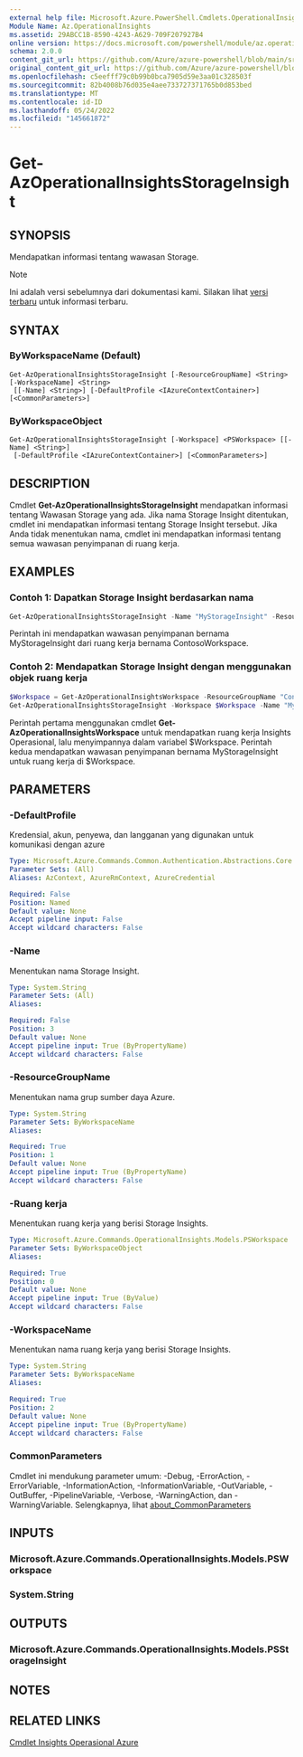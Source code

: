 ```yaml
---
external help file: Microsoft.Azure.PowerShell.Cmdlets.OperationalInsights.dll-Help.xml
Module Name: Az.OperationalInsights
ms.assetid: 29ABCC1B-8590-4243-A629-709F207927B4
online version: https://docs.microsoft.com/powershell/module/az.operationalinsights/get-azoperationalinsightsstorageinsight
schema: 2.0.0
content_git_url: https://github.com/Azure/azure-powershell/blob/main/src/OperationalInsights/OperationalInsights/help/Get-AzOperationalInsightsStorageInsight.md
original_content_git_url: https://github.com/Azure/azure-powershell/blob/main/src/OperationalInsights/OperationalInsights/help/Get-AzOperationalInsightsStorageInsight.md
ms.openlocfilehash: c5eefff79c0b99b0bca7905d59e3aa01c328503f
ms.sourcegitcommit: 82b4008b76d035e4aee733727371765b0d853bed
ms.translationtype: MT
ms.contentlocale: id-ID
ms.lasthandoff: 05/24/2022
ms.locfileid: "145661872"
---
```

# Get-AzOperationalInsightsStorageInsight

## SYNOPSIS
Mendapatkan informasi tentang wawasan Storage.

> [!NOTE]
>Ini adalah versi sebelumnya dari dokumentasi kami. Silakan lihat [versi terbaru](/powershell/module/az.operationalinsights/get-azoperationalinsightsstorageinsight) untuk informasi terbaru.

## SYNTAX

### ByWorkspaceName (Default)
```
Get-AzOperationalInsightsStorageInsight [-ResourceGroupName] <String> [-WorkspaceName] <String>
 [[-Name] <String>] [-DefaultProfile <IAzureContextContainer>] [<CommonParameters>]
```

### ByWorkspaceObject
```
Get-AzOperationalInsightsStorageInsight [-Workspace] <PSWorkspace> [[-Name] <String>]
 [-DefaultProfile <IAzureContextContainer>] [<CommonParameters>]
```

## DESCRIPTION
Cmdlet **Get-AzOperationalInsightsStorageInsight** mendapatkan informasi tentang Wawasan Storage yang ada.
Jika nama Storage Insight ditentukan, cmdlet ini mendapatkan informasi tentang Storage Insight tersebut.
Jika Anda tidak menentukan nama, cmdlet ini mendapatkan informasi tentang semua wawasan penyimpanan di ruang kerja.

## EXAMPLES

### Contoh 1: Dapatkan Storage Insight berdasarkan nama
```powershell
Get-AzOperationalInsightsStorageInsight -Name "MyStorageInsight" -ResourceGroupName "ContosoResourceGroup" -WorkspaceName "ContosoWorkspace"
```

Perintah ini mendapatkan wawasan penyimpanan bernama MyStorageInsight dari ruang kerja bernama ContosoWorkspace.

### Contoh 2: Mendapatkan Storage Insight dengan menggunakan objek ruang kerja
```powershell
$Workspace = Get-AzOperationalInsightsWorkspace -ResourceGroupName "ContosoResourceGroup" -Name "MyWorkspace"
Get-AzOperationalInsightsStorageInsight -Workspace $Workspace -Name "MyStorageInsight"
```

Perintah pertama menggunakan cmdlet **Get-AzOperationalInsightsWorkspace** untuk mendapatkan ruang kerja Insights Operasional, lalu menyimpannya dalam variabel $Workspace.
Perintah kedua mendapatkan wawasan penyimpanan bernama MyStorageInsight untuk ruang kerja di $Workspace.

## PARAMETERS

### -DefaultProfile
Kredensial, akun, penyewa, dan langganan yang digunakan untuk komunikasi dengan azure

```yaml
Type: Microsoft.Azure.Commands.Common.Authentication.Abstractions.Core.IAzureContextContainer
Parameter Sets: (All)
Aliases: AzContext, AzureRmContext, AzureCredential

Required: False
Position: Named
Default value: None
Accept pipeline input: False
Accept wildcard characters: False
```

### -Name
Menentukan nama Storage Insight.

```yaml
Type: System.String
Parameter Sets: (All)
Aliases:

Required: False
Position: 3
Default value: None
Accept pipeline input: True (ByPropertyName)
Accept wildcard characters: False
```

### -ResourceGroupName
Menentukan nama grup sumber daya Azure.

```yaml
Type: System.String
Parameter Sets: ByWorkspaceName
Aliases:

Required: True
Position: 1
Default value: None
Accept pipeline input: True (ByPropertyName)
Accept wildcard characters: False
```

### -Ruang kerja
Menentukan ruang kerja yang berisi Storage Insights.

```yaml
Type: Microsoft.Azure.Commands.OperationalInsights.Models.PSWorkspace
Parameter Sets: ByWorkspaceObject
Aliases:

Required: True
Position: 0
Default value: None
Accept pipeline input: True (ByValue)
Accept wildcard characters: False
```

### -WorkspaceName
Menentukan nama ruang kerja yang berisi Storage Insights.

```yaml
Type: System.String
Parameter Sets: ByWorkspaceName
Aliases:

Required: True
Position: 2
Default value: None
Accept pipeline input: True (ByPropertyName)
Accept wildcard characters: False
```

### CommonParameters
Cmdlet ini mendukung parameter umum: -Debug, -ErrorAction, -ErrorVariable, -InformationAction, -InformationVariable, -OutVariable, -OutBuffer, -PipelineVariable, -Verbose, -WarningAction, dan -WarningVariable. Selengkapnya, lihat [about_CommonParameters](http://go.microsoft.com/fwlink/?LinkID=113216)

## INPUTS

### Microsoft.Azure.Commands.OperationalInsights.Models.PSWorkspace

### System.String

## OUTPUTS

### Microsoft.Azure.Commands.OperationalInsights.Models.PSStorageInsight

## NOTES

## RELATED LINKS

[Cmdlet Insights Operasional Azure](./Az.OperationalInsights.md)


